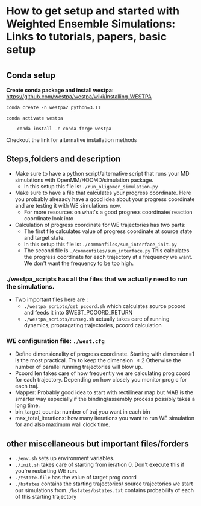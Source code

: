 
<h1> How to get setup and started with Weighted Ensemble Simulations: Links to tutorials, papers, basic setup   <h1>

## Conda setup

 **Create  conda package and install westpa:**
  https://github.com/westpa/westpa/wiki/Installing-WESTPA

`conda create -n westpa2 python=3.11`

`conda activate westpa`

`    conda install -c conda-forge westpa`

Checkout the link for alternative installation methods

## Steps,folders and description
- Make sure to have a python script/alternative script that runs your MD simulations with OpenMM/HOOMD/simulation package. 
    - In this setup this file is: `./run_oligomer_simulation.py`
-    Make sure to have a file that calculates your progress coordinate. Here you probably alreaady have a good idea about your progress coordinate and are testing it with WE simulations now. 
        - For more resources on what's  a good progress coordinate/ reaction coordinate look into 
- Calculation of progress coordinate for WE trajectories has two parts:
  - The first file calculates value of progress coordinate at source state and target state. 
  - In this setup this file is: `./commonfiles/sum_interface_init.py`
  - The second file is `./commonfiles/sum_interface.py` This calculates the progress coordinate for each trajectory at a frequency we want. We don't want the frequency to be too high.


### ./westpa_scripts has all the files that we actually need to run the simulations. 
- Two important files here are : 
  - `./westpa_scripts/get_pcoord.sh` which calculates source pcoord and feeds it into $WEST_PCOORD_RETURN
  -  `./westpa_scripts/runseg.sh` actually takes care of running dynamics, propragating trajectories, pcoord calculation

### WE configuration file: `./west.cfg`
- Define dimensionality of progress coordinate. Starting with dimension=1 is the most practical. Try to keep the dimension $\leq 2$ Otherwise the number of parallel running trajectories will blow up.
- Pcoord len takes care of how frequently we are calculating prog coord for each trajectory. Depending on how closely you monitor prog c for each traj.
- Mapper: Probably good idea to start with rectilinear map but MAB is the smarter way especially if the binding/assembly process possibly takes a long time.
- bin_target_counts: number of traj you want in each bin
- max_total_iterations: how many iterations you want to run WE simulation for and also maximum wall clock time.

## other miscellaneous but important files/forders
- `./env.sh` sets up environment variables.
- `./init.sh` takes care of starting from ieration 0. Don't execute this if you're restarting WE run.
- `./tstate.file` has the value of target prog coord
- `./bstates` contains the starting trajectories/ source trajectories we start our simulations from. `/bstates/bstates.txt` contains probability of each of this starting trajectory